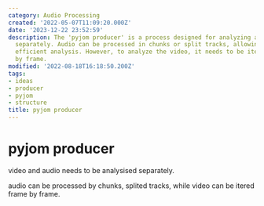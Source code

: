 ```yaml
---
category: Audio Processing
created: '2022-05-07T11:09:20.000Z'
date: '2023-12-22 23:52:59'
description: The 'pyjom producer' is a process designed for analyzing audio and video
  separately. Audio can be processed in chunks or split tracks, allowing for more
  efficient analysis. However, to analyze the video, it needs to be iterated frame
  by frame.
modified: '2022-08-18T16:18:50.200Z'
tags:
- ideas
- producer
- pyjom
- structure
title: pyjom producer
---
```


# pyjom producer

video and audio needs to be analysised separately.

audio can be processed by chunks, splited tracks, while video can be itered frame by frame.
